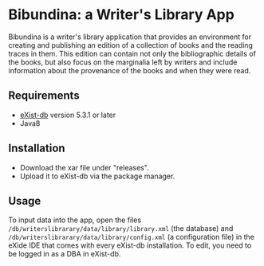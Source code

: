 # Bibundina: a Writer's Library App

Bibundina is a writer's library application that provides an environment for creating and publishing an edition of a collection of books and the reading traces in them. This edition can contain not only the bibliographic details of the books, but also focus on the marginalia left by writers and include information about the provenance of the books and when they were read.

## Requirements
 - [eXist-db](https://github.com/eXist-db/exist) version 5.3.1 or later
 - Java8

## Installation
 - Download the xar file under "releases".
 - Upload it to eXist-db via the package manager.

## Usage
To input data into the app, open the files `/db/writerslibrarary/data/library/library.xml` (the database) and `/db/writerslibrarary/data/library/config.xml` (a configuration file) in the eXide IDE that comes with every eXist-db installation. To edit, you need to be logged in as a DBA in eXist-db.
